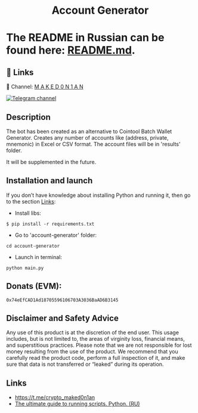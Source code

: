 <h1 align="center">Account Generator<h1>

The README in Russian can be found here: [README.md](https://github.com/maked0n1an/account-generator/blob/main/README.md).

## 🔗 Links
🔔 Channel: [M A K E D 0 N 1 A N](https://t.me/crypto_maked0n1an)

[![Telegram channel](https://img.shields.io/endpoint?url=https://runkit.io/damiankrawczyk/telegram-badge/branches/master?url=https://t.me/crypto_maked0n1an)](https://t.me/crypto_maked0n1an)

<h2>Description</h2>
The bot has been created as an alternative to Cointool Batch Wallet Generator.
Creates any number of accounts like (address, private, mnemonic) in Excel or CSV format.
The account files will be in 'results' folder.

It will be supplemented in the future.

## Installation and launch
If you don’t have knowledge about installing Python and running it, then go to the section [Links](#links):

* Install libs:
<pre><code>$ pip install -r requirements.txt</code></pre>
* Go to 'account-generator' folder:
<pre><code>cd account-generator</code></pre>
* Launch in terminal:
<pre><code>python main.py</code></pre>

## Donats (EVM): 
<pre><code>0x74eEfCAD1Ad18705596106703A3036BaAD6B3145</code></pre>

## Disclaimer and Safety Advice

Any use of this product is at the discretion of the end user. This usage includes, but is not limited to, the areas of virginity loss, financial means, and superstitious practices.
Please note that we are not responsible for lost money resulting from the use of the product. We recommend that you carefully read the product code, perform a full inspection of it, and make sure that data is not transferred or “leaked” during its operation.

## Links 
<a name="Links"></a> 
- https://t.me/crypto_maked0n1an
- [The ultimate guide to running scripts. Python. (RU)](https://teletype.in/@hodlmod.eth/how-to-run-scripts)

